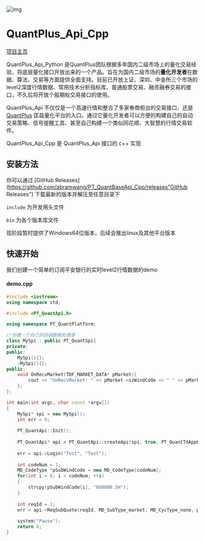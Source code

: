 ![img](http://www.quantplus.com.cn/static/img/logo_2.png)
# QuantPlus_Api_Cpp

[项目主页](http://www.quantplus.com.cn/"项目主页") 

QuantPlus_Api_Python 是QuantPlus团队根据多年国内二级市场上的量化交易经验，将底层量化接口开放出来的一个产品。旨在为国内二级市场的**量化开发者**在数据、算法、交易等方面提供全面支持。目前已开放上证、深圳、中金所三个市场的level2深度行情数据、常用技术分析指标库、普通股票交易、融资融券交易的接口，不久后将开放个股期权交易接口的使用。

QuantPlus_Api 不仅仅是一个高速行情和整合了多家券商柜台的交易接口，还是 [QuantPlus](http://www.quantplus.com.cn/"QuantPlus") 匡益量化平台的入口。通过它量化开发者可以方便的构建自己的自动交易策略、信号提醒工具、甚至自己构建一个类似同花顺、大智慧的行情交易软件。

QuantPlus_Api_Cpp 是 QuantPlus_Api 接口的 c++ 实现

## 安装方法

你可以通过 [GitHub Releases](https://github.com/abramwang/PT_QuantBaseApi_Cpp/releases"GitHub Releases") 下载最新的版本并解压至任意目录下

`include` 为开发用头文件

`bin` 为各个版本库文件

现阶段暂时提供了Windows64位版本，后续会推出linux及其他平台版本



## 快速开始

我们创建一个简单的订阅平安银行的实时level2行情数据的demo

#### demo.cpp

```c++
#include <iostream>
using namespace std;

#include <PT_QuantApi.h>

using namespace PT_QuantPlatform;

//创建一个自己的回调数据处理类
class MySpi : public PT_QuantSpi{
private:
public:
	MySpi(){};
	~MySpi(){};
public:
	void OnRecvMarket(TDF_MARKET_DATA* pMarket){
		cout << "OnRecvMarket: " << pMarket->szWindCode << " " << pMarket->nTime << endl;
	};
};

int main(int argc, char const *argv[])
{
	MySpi* spi = new MySpi();
	int err = 0;
	
  	PT_QuantApi::Init();
  
	PT_QuantApi* api = PT_QuantApi::createApi(spi, true, PT_QuantTdAppEType_Real, PT_QuantMdAppEType_Test);
	
  	err = api->Login("Test", "Test");
  	
  	int codeNum = 1;
  	MD_CodeType *pSubWindCode = new MD_CodeType[codeNum];
  	for(int i = 0; i < codeNum; ++i)
    {
    	strcpy(pSubWindCode[i], "600000.SH");
    }
  	
  	int reqId = 1;
  	err = api->ReqSubQuote(reqId, MD_SubType_market, MD_CycType_none, pSubWindCode, codeNum, "2018-02-28 0:0:0", "2018-02-28 23:59:59");
	
  	system("Pause");
	return 0;
}
```



